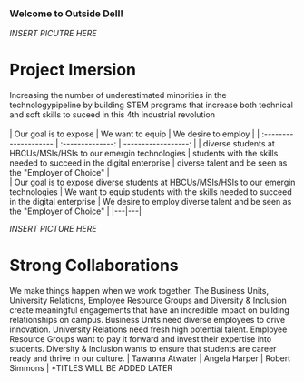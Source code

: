 ### Welcome to Outside Dell!

*INSERT PICUTRE HERE*
# Project Imersion
Increasing the number of underestimated minorities in the technologypipeline by building STEM programs that increase both technical and soft skills to suceed in this 4th industrial revolution</br>
</br>
| Our goal is to expose | We want to equip | We desire to employ |
| :-------------------- | :--------------: | ------------------: |
| diverse students at HBCUs/MSIs/HSIs to our emergin technologies | students with the skills needed to succeed in the digital enterprise | diverse talent and be seen as the "Employer of Choice" |
</br>
| Our goal is to expose diverse students at HBCUs/MSIs/HSIs to our emergin technologies | We want to equip students with the skills needed to succeed in the digital enterprise | We desire to employ diverse talent and be seen as the "Employer of Choice" |
|---|---|
</br>

*INSERT PICTURE HERE*
# Strong Collaborations
We make things happen when we work together. The Business Units, University Relations, Employee Resource Groups and Diversity & Inclusion create meaningful engagements that have an incredible impact on building relationships on campus.  Business Units need diverse employees to drive innovation.  University Relations need fresh high potential talent.  Employee Resource Groups want to pay it forward and invest their expertise into students.  Diversity & Inclusion wants to ensure that students are career ready and thrive in our culture.
| Tawanna Atwater | Angela Harper | Robert Simmons |
*TITLES WILL BE ADDED LATER
